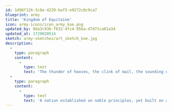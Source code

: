 ```yaml
---
id: 1d98f126-3c6e-4229-baf5-e9272c0c9ca7
blueprint: army
title: 'Kingdom of Equitaine'
icon: army-icons/icon_army_koe.png
updated_by: 9da3c936-f032-4fc4-95ba-d7d71ca81a34
updated_at: 1729020514
sketch: army-sketches/art_sketch_koe.jpg
description:
  -
    type: paragraph
    content:
      -
        type: text
        text: 'The thunder of hooves, the clink of mail, the sounding of horns: a great cacophony accompanies an army of knights riding to war. Yet steel and sinew are nothing without valour. These noble fighters crusade for faith, for virtue, for their beloved Lady - yet most of all, for the honour of their home, the Kingdom of Equitaine.'
  -
    type: paragraph
    content:
      -
        type: text
        text: 'A nation established on noble principles, yet built on a foundation of peasant labour and sweat, Equitaine is a land of myth and superstition. Yet it exerts tremendous military might - Crusades for the lost Grail have brought the Lady’s grace to many foreign lands.. In all things, Equitan nobility is expected to lead from the fore, and victory often rests upon their individual successes. These are lessons for the young king to learn, and learn well, if his dynasty is to endure against other strong, noble Houses and the perils that lie beyond his lands.'
---
```

